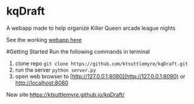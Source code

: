 # kqDraft

A webapp made to help organize Killer Queen arcade league nights

See the working [webapp here](http://kqdraft.tildestar.com)

#Getting Started
Run the following commands in terminal

1. clone repo `git clone https://github.com/ktsuttlemyre/kqDraft.git`
2. run the server `python server.py`
3. open web browser to [http://127.0.0.1:8080](http://127.0.0.1:8080) or [http://localhost:8080](http://localhost:8080)



New site https://ktsuttlemyre.github.io/kqDraft/
